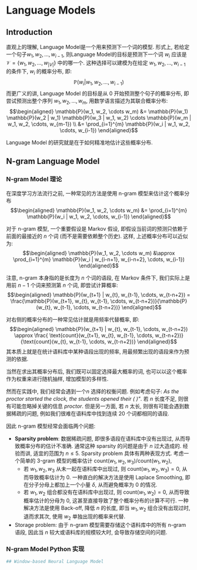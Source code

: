 # Language Models

## Introduction

直观上的理解, Language Model是一个用来预测下一个词的模型. 形式上, 若给定一个句子$w_1, w_2, ..., w_{i-1}$, 则Language Model的目标是预测下一个词 $w_i$ 应该是 $\mathcal{V} = \{w_1, w_2, ..., w_{|V|}\}$ 中的哪一个. 这种选择可以建模为在给定 $w_1, w_2, ..., w_{i-1}$ 的条件下, $w_i$ 的概率分布, 即:
$$
\mathbb{P}(w_i | w_1, w_2, ..., w_{i-1})
$$
而更广义的讲, Language Model 的目标是从 0 开始预测整个句子的概率分布, 即尝试预测出整个序列 $w_1, w_2, ..., w_m$, 用数学语言描述为其联合概率分布:
$$\begin{aligned}
\mathbb{P}(w_1, w_2, \cdots  w_m) &= \mathbb{P}(w_1) \mathbb{P}(w_2 | w_1) \mathbb{P}(w_3 | w_1, w_2) \cdots \mathbb{P}(w_m | w_1, w_2, \cdots, w_{m-1}) \\
&= \prod_{i=1}^{m} \mathbb{P}(w_i | w_1, w_2, \cdots,  w_{i-1})
\end{aligned}$$

Language Model 的研究就是在于如何精准地估计这些概率分布. 

## N-gram Language Model

### N-gram Model 理论

在深度学习方法流行之前, 一种常见的方法是使用 n-gram 模型来估计这个概率分布
$$\begin{aligned}
\mathbb{P}(w_1, w_2, \cdots  w_m) 
&= \prod_{i=1}^{m} \mathbb{P}(w_i | w_1, w_2, \cdots,  w_{i-1})
\end{aligned}$$

对于 n-gram 模型, 一个重要假设是 Markov 假设, 即假设当前词的预测只依赖于前面的最接近的 $n$ 个词 (而不是需要依赖整个历史). 这样, 上述概率分布可以近似为:
$$\begin{aligned}
\mathbb{P}(w_1, w_2, \cdots  w_m)
&\approx \prod_{i=1}^{m} \mathbb{P}(w_i | w_{i-n+1}, w_{i-n+2}, \cdots,  w_{i-1})
\end{aligned}$$

注意, n-gram 本身指的是长度为 $n$ 个词的语段, 在 Markov 条件下, 我们实际上是用前 $n-1$ 个词来预测第 $n$ 个词, 即尝试计算概率: 
$$\begin{aligned}
\mathbb{P}(w_{t+1} | w_{t}, w_{t-1}, \cdots,  w_{t-n+2})   = \frac{\mathbb{P}(w_{t+1}, w_{t}, w_{t-1}, \cdots,  w_{t-n+2})}{\mathbb{P}(w_{t}, w_{t-1}, \cdots,  w_{t-n+2})}
\end{aligned}$$

对右侧的概率分布的一种常见估计就是用频率代替概率, 即:
$$\begin{aligned}
\mathbb{P}(w_{t+1} | w_{t}, w_{t-1}, \cdots,  w_{t-n+2})   \approx  \frac{ \text{count}(w_{t+1}, w_{t}, w_{t-1}, \cdots,  w_{t-n+2})}{\text{count}(w_{t}, w_{t-1}, \cdots,  w_{t-n+2})}
\end{aligned}$$
其本质上就是在统计语料库中某种语段出现的频率, 用最频繁出现的语段来作为预测的依据. 

当然在求出其概率分布后, 我们既可以固定选择最大概率的词, 也可以以这个概率作为权重来进行随机抽样, 增加模型的多样性.

然而在实践中, 我们经常会遇到一个$n$ 选择的权衡问题. 例如考虑句子: *As the proctor started the clock, the students opened their ( )"*. 若 $n$ 长度不足, 则很有可能忽略掉关键的信息 *proctor*. 但是另一方面, 若 $n$ 太长, 则很有可能会遇到数据稀疏的问题, 例如我们很难在语料库中找到连续 $20$ 个词都相同的语段. 

因此 n-gram 模型经常会面临两个问题:
- **Sparsity problem**: 数据稀疏问题, 即很多语段在语料库中没有出现过, 从而导致概率分布的估计不准确. 通常这种 sparsity 的问题是由于 $n$ 过大造成的. 经验而讲, 适宜的范围为 $n\leq 5$. Sparsity problem 具体有两种表现方式. 考虑一个简单的 3-gram 模型的概率估计 $\text{count}(w_{1}, w_{2}, w_{3}) / \text{count}(w_{1}, w_{2})$, 
    - 若 $w_1, w_2, w_3$ 从未一起在语料库中出现过, 则 $\text{count}(w_{1}, w_{2}, w_{3}) = 0$, 从而导致概率估计为 $0$. 一种直白的解决方法是使用 Laplace Smoothing, 即在分子分母上都加上一个小量 $\delta$, 从而避免概率为 $0$ 的情况.
    - 若 $w_1, w_{2}$ 组合都没有在语料库中出现过, 则 $\text{count}(w_{1}, w_{2}) = 0$, 从而导致概率估计的分母为 $0$, 这甚至直接导致了整个概率分布的计算不可行. 一种解决方法是使用 Back-off, 降低 $n$ 的长度, 即当 $w_1, w_{2}$ 组合没有出现过时, 退而求其次, 使用 $w_{2}$ 单独出现的概率来代替.
- Storage problem: 由于 n-gram 模型需要存储这个语料库中的所有 n-gram 语段, 因此当 $n$ 较大或语料库的规模较大时, 会导致存储空间的问题.

### N-gram Model Python 实现

```python
## Window-based Neural Language Model